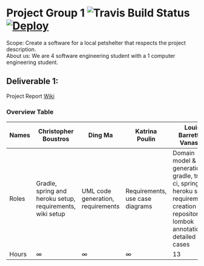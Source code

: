 # Project Group 1 ![Travis Build Status](https://travis-ci.com/McGill-ECSE321-Winter2020/project-group-01.svg?token=fsmRFkAy9TTnJy5UEPzf&branch=master) [![Deploy](https://www.herokucdn.com/deploy/button.svg)](https://heroku.com/deploy)

Scope: Create a software for a local petshelter that respects the project description.\
About us: We are 4 software engineering student with a 1 computer engineering student. 

## Deliverable 1:

Project Report [Wiki](https://github.com/McGill-ECSE321-Winter2020/project-group-01/wiki)

### Overview Table

| Names  | Christopher Boustros | Ding Ma | Katrina Poulin | Louis Barrette-Vanasse | Mathieu Bissonnette |
| ------------- | ------------- | ------------- | ------------- | ------------- | ------------- |
| Roles  | Gradle, spring and heroku setup, requirements, wiki setup | UML code generation, requirements | Requirements, use case diagrams | Domain model & code generation, gradle, travis ci, spring and heroku setup, requirements, creation of repositories, lombok annotations, detailed use cases | Requirements |
| Hours  | ∞ | ∞ | ∞ | 13 | ∞ |


